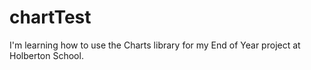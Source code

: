 #  chartTest

I'm learning how to use the Charts library for my End of Year project at Holberton School.

